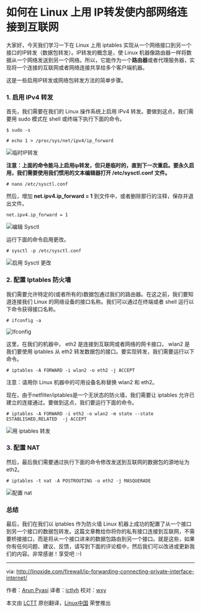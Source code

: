 如何在 Linux 上用 IP转发使内部网络连接到互联网
================================================================================

大家好，今天我们学习一下在 Linux 上用 iptables 实现从一个网络接口到另一个接口的IP转发（数据包转发）。IP转发的概念是，使 Linux 机器像路由器一样将数据从一个网络发送到另一个网络。所以，它能作为一个**路由器**或者代理服务器，实现将一个连接的互联网或者网络连接共享给多个客户端机器。

这是一些启用IP转发或网络包转发方法的简单步骤。

### 1. 启用 IPv4 转发 ###

首先，我们需要在我们的 Linux 操作系统上启用 IPv4 转发。要做到这点，我们需要用 sudo 模式在 shell 或终端下执行下面的命令。

    $ sudo -s

    # echo 1 > /proc/sys/net/ipv4/ip_forward

![临时IP转发](http://blog.linoxide.com/wp-content/uploads/2015/03/ip-forward-temporary.png)

**注意：上面的命令能马上启用ip转发，但只是临时的，直到下一次重启。要永久启用，我们需要使用我们惯用的文本编辑器打开 /etc/sysctl.conf 文件。**

    # nano /etc/sysctl.conf

然后，增加 **net.ipv4.ip_forward = 1** 到文件中，或者删除那行的注释，保存并退出文件。

    net.ipv4.ip_forward = 1

![编辑 Sysctl](http://blog.linoxide.com/wp-content/uploads/2015/03/sysctl-edit.png)

运行下面的命令启用更改。

    # sysctl -p /etc/sysctl.conf

![启用 Sysctl 更改](http://blog.linoxide.com/wp-content/uploads/2015/03/enabling-changes-sysctl.png)

### 2. 配置 Iptables 防火墙 ###

我们需要允许特定的(或者所有的)数据包通过我们的路由器。在这之前，我们要知道连接我们 Linux 的网络设备的接口名称。我们可以通过在终端或者 shell 运行以下命令获得接口名称。

    # ifconfig -a

![Ifconfig](http://blog.linoxide.com/wp-content/uploads/2015/03/ifconfig.png)

这里，在我们的机器中， eth2 是连接到互联网或者网络的网卡接口， wlan2 是我们要使用 iptables 从 eth2 转发数据包的接口。要实现转发，我们需要运行以下命令。

    # iptables -A FORWARD -i wlan2 -o eth2 -j ACCEPT

注意：请用你 Linux 机器中的可用设备名称替换 wlan2 和 eth2。

现在，由于netfilter/iptables是一个无状态的防火墙，我们需要让 iptables 允许已建立的连接通过。要做到这点，我们要运行下面的命令。

    # iptables -A FORWARD -i eth2 -o wlan2 -m state --state ESTABLISHED,RELATED  -j ACCEPT

![用 iptables 转发](http://blog.linoxide.com/wp-content/uploads/2015/03/forwarding-iptables.png)

### 3. 配置 NAT ###

然后，最后我们需要通过执行下面的命令修改发送到互联网的数据包的源地址为 eth2。

    # iptables -t nat -A POSTROUTING -o eth2 -j MASQUERADE

![配置 nat](http://blog.linoxide.com/wp-content/uploads/2015/03/configuring-nat.png)

### 总结 ###

最后，我们在我们以 iptables 作为防火墙 Linux 机器上成功的配置了从一个接口到另一个接口的数据包转发。这篇文章教给你将你的私有接口连接到互联网，不需要桥接接口，而是将从一个接口进来的数据包路由到另一个接口。就是这些，如果你有任何问题、建议、反馈，请写到下面的评论框中，然后我们可以改进或更新我们的内容。非常感谢！享受吧 :-) 

--------------------------------------------------------------------------------

via: http://linoxide.com/firewall/ip-forwarding-connecting-private-interface-internet/

作者：[Arun Pyasi][a]
译者：[ictlyh](https://github.com/ictlyh)
校对：[wxy](https://github.com/wxy)

本文由 [LCTT](https://github.com/LCTT/TranslateProject) 原创翻译，[Linux中国](http://linux.cn/) 荣誉推出

[a]:http://linoxide.com/author/arunp/